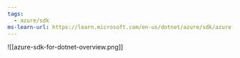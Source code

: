 ```yaml
---
tags:
  - azure/sdk
ms-learn-url: https://learn.microsoft.com/en-us/dotnet/azure/sdk/azure-sdk-for-dotnet
---
```

![[azure-sdk-for-dotnet-overview.png]]